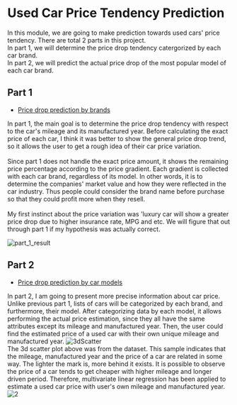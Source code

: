 # Used Car Price Tendency Prediction

In this module, we are going to make prediction towards used cars' price tendency. There are total 2 parts in this project.\
In part 1, we will determine the price drop tendency catergorized by each car brand.\
In part 2, we will predict the actual price drop of the most popular model of each car brand.


## Part 1
* [Price drop prediction by brands](https://github.com/danniely/Used-Car-Price/blob/Hyunho/Used_Car_price.ipynb)

In part 1, the main goal is to determine the price drop tendency with respect to the car's mileage and its manufactured year. Before calculating the exact price of each car, I think it was better to show the general price drop trend, so it allows the user to get a rough idea of their car price variation.\
\
Since part 1 does not handle the exact price amount, it shows the remaining price percentage according to the price gradient. Each gradient is collected with each car brand, regardless of its model. In other words, it is to determine the companies' market value and how they were reflected in the car industry. Thus people could consider the brand name before purchase so that they could profit more when they resell.\
\
My first instinct about the price variation was 'luxury car will show a greater price drop due to higher insurance rate, MPG and etc. We will figure that out through part 1 if my hypothesis was actually correct.

![part_1_result](https://user-images.githubusercontent.com/37637823/56077712-3a874f80-5d94-11e9-8727-c8a4d43fc4fe.png)

## Part 2
* [Price drop prediction by car models](https://github.com/danniely/Used-Car-Price/blob/Hyunho/Car_model_price_prediction.ipynb)

In part 2, I am going to present more precise information about car price. Unlike previous part 1, lists of cars will be categorized by each brand, and furthermore, their model. After categorizing data by each model, it allows performing the actual price estimation, since they all have the same attributes except its mileage and manufactured year. Then, the user could find the estimated price of a used car with their own unique mileage and manufactured year. 
![3dScatter](https://user-images.githubusercontent.com/37637823/62366193-33fa2f00-b561-11e9-902c-ba4fbd9afff3.jpg)
\
The 3d scatter plot above was from the dataset. This sample indicates that the mileage, manufactured year and the price of a car are related in some way. The lighter the mark is, more behind it exists. It is possible to observe the price of a car tends to get cheaper with higher mileage and longer driven period. Therefore, multivariate linear regression has been applied to estimate a used car price with user's own mileage and manufactured year.
![2](https://user-images.githubusercontent.com/37637823/62366300-7a4f8e00-b561-11e9-9170-1a811e04f60d.jpg)


